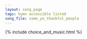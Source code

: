 ```yaml
---
layout: song_page
tags: hymn accessible listed
song_file: come_ye_thankful_people
---
```


{% include choice_and_music.html %}
